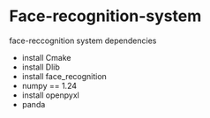 # Face-recognition-system
face-reccognition system 
dependencies 
* install Cmake
* install Dlib
* install face_recognition
* numpy == 1.24
* install openpyxl 
* panda 


